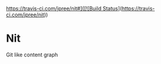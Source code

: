 [https://travis-ci.com/jpree/nit#]([![Build Status](https://travis-ci.com/jpree/nit.svg?branch=master)](https://travis-ci.com/jpree/nit))

# Nit

Git like content graph
